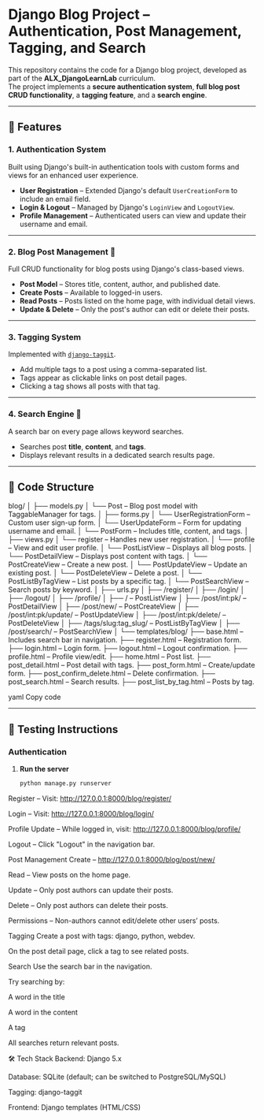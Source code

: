 # Django Blog Project – Authentication, Post Management, Tagging, and Search

This repository contains the code for a Django blog project, developed as part of the **ALX_DjangoLearnLab** curriculum.  
The project implements a **secure authentication system**, **full blog post CRUD functionality**, a **tagging feature**, and a **search engine**.

---

## 🚀 Features

### **1. Authentication System**
Built using Django's built-in authentication tools with custom forms and views for an enhanced user experience.

- **User Registration** – Extended Django's default `UserCreationForm` to include an email field.
- **Login & Logout** – Managed by Django's `LoginView` and `LogoutView`.
- **Profile Management** – Authenticated users can view and update their username and email.

---

### **2. Blog Post Management 📝**
Full CRUD functionality for blog posts using Django's class-based views.

- **Post Model** – Stores title, content, author, and published date.
- **Create Posts** – Available to logged-in users.
- **Read Posts** – Posts listed on the home page, with individual detail views.
- **Update & Delete** – Only the post's author can edit or delete their posts.

---

### **3. Tagging System**
Implemented with [`django-taggit`](https://django-taggit.readthedocs.io/).

- Add multiple tags to a post using a comma-separated list.
- Tags appear as clickable links on post detail pages.
- Clicking a tag shows all posts with that tag.

---

### **4. Search Engine 🔎**
A search bar on every page allows keyword searches.

- Searches post **title**, **content**, and **tags**.
- Displays relevant results in a dedicated search results page.

---

## 📂 Code Structure

blog/
│
├── models.py
│ └── Post – Blog post model with TaggableManager for tags.
│
├── forms.py
│ └── UserRegistrationForm – Custom user sign-up form.
│ └── UserUpdateForm – Form for updating username and email.
│ └── PostForm – Includes title, content, and tags.
│
├── views.py
│ └── register – Handles new user registration.
│ └── profile – View and edit user profile.
│ └── PostListView – Displays all blog posts.
│ └── PostDetailView – Displays post content with tags.
│ └── PostCreateView – Create a new post.
│ └── PostUpdateView – Update an existing post.
│ └── PostDeleteView – Delete a post.
│ └── PostListByTagView – List posts by a specific tag.
│ └── PostSearchView – Search posts by keyword.
│
├── urls.py
│ ├── /register/
│ ├── /login/
│ ├── /logout/
│ ├── /profile/
│ ├── / – PostListView
│ ├── /post/int:pk/ – PostDetailView
│ ├── /post/new/ – PostCreateView
│ ├── /post/int:pk/update/ – PostUpdateView
│ ├── /post/int:pk/delete/ – PostDeleteView
│ ├── /tags/slug:tag_slug/ – PostListByTagView
│ ├── /post/search/ – PostSearchView
│
└── templates/blog/
├── base.html – Includes search bar in navigation.
├── register.html – Registration form.
├── login.html – Login form.
├── logout.html – Logout confirmation.
├── profile.html – Profile view/edit.
├── home.html – Post list.
├── post_detail.html – Post detail with tags.
├── post_form.html – Create/update form.
├── post_confirm_delete.html – Delete confirmation.
├── post_search.html – Search results.
├── post_list_by_tag.html – Posts by tag.

yaml
Copy code

---

## 🧪 Testing Instructions

### **Authentication**
1. **Run the server**  
   ```bash
   python manage.py runserver
Register – Visit:
http://127.0.0.1:8000/blog/register/

Login – Visit:
http://127.0.0.1:8000/blog/login/

Profile Update – While logged in, visit:
http://127.0.0.1:8000/blog/profile/

Logout – Click "Logout" in the navigation bar.

Post Management
Create – http://127.0.0.1:8000/blog/post/new/

Read – View posts on the home page.

Update – Only post authors can update their posts.

Delete – Only post authors can delete their posts.

Permissions – Non-authors cannot edit/delete other users’ posts.

Tagging
Create a post with tags: django, python, webdev.

On the post detail page, click a tag to see related posts.

Search
Use the search bar in the navigation.

Try searching by:

A word in the title

A word in the content

A tag

All searches return relevant posts.

🛠️ Tech Stack
Backend: Django 5.x

Database: SQLite (default; can be switched to PostgreSQL/MySQL)

Tagging: django-taggit

Frontend: Django templates (HTML/CSS)

